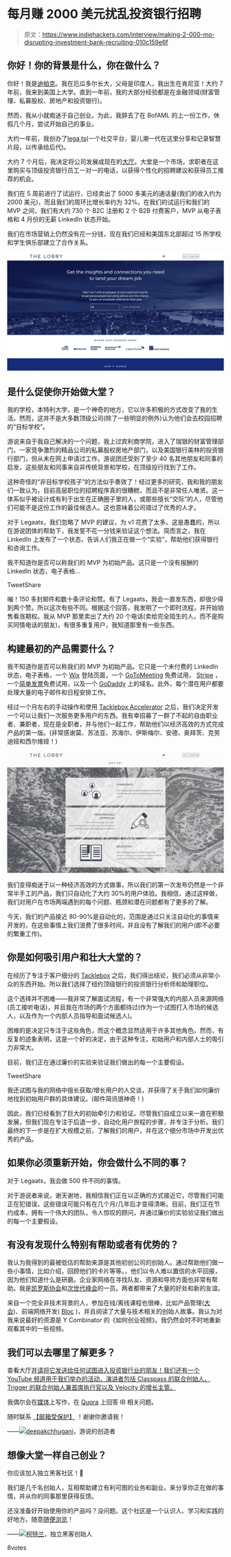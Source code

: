 # 每月赚 2000 美元扰乱投资银行招聘

> 原文：<https://www.indiehackers.com/interview/making-2-000-mo-disrupting-investment-bank-recruiting-010c159e6f>

## 你好！你的背景是什么，你在做什么？

你好！我是[迪帕克](https://www.linkedin.com/in/deepakchhugani/)。我在厄瓜多尔长大，父母是印度人，我出生在肯尼亚！大约 7 年前，我来到美国上大学。直到一年前，我的大部分经验都是在金融领域(财富管理、私募股权、房地产和投资银行)。

然而，我从小就痴迷于自己创业。为此，我辞去了在 BofAML 的上一份工作，休假几个月，尝试开始自己的事业。

大约一年前，我创办了[lega ts](https://rc.legaats.com/)(一个社交平台，婴儿潮一代在这里分享和记录智慧片段，以传承给后代)。

大约 7 个月后，我决定将公司发展成现在的[大厅](https://www.thelobby.io/)。大堂是一个市场，求职者在这里购买与顶级投资银行员工一对一的电话，以获得个性化的招聘建议和获得员工推荐的机会。

我们在 5 周前进行了试运行，已经卖出了 5000 多美元的通话量(我们的收入约为 2000 美元)，而且我们的周环比增长率约为 32%。在我们的试运行和我们的 MVP 之间，我们有大约 730 个 B2C 注册和 2 个 B2B 付费客户，MVP 从电子表格和 4 月份的无薪 LinkedIn 状态开始。

我们在市场营销上仍然没有花一分钱，现在我们已经和美国东北部超过 15 所学校和学生俱乐部建立了合作关系。

[![The Lobby Website](img/61e336eb953a74ea95ba4eb838eb8e1e.png)](https://www.thelobby.io/) 

## 是什么促使你开始做大堂？

我的学校，本特利大学，是一个神奇的地方，它以许多积极的方式改变了我的生活。然而，这并不是大多数顶级公司(除了一些明显的例外)认为他们会去校园招聘的“目标学校”。

游说来自于我自己解决的一个问题，我上过宾利商学院，进入了瑞银的财富管理部门，一家竞争激烈的精品公司的私募股权房地产部门，以及美国银行美林的投资银行部门，但从未在网上申请过工作。游说团还受到了至少 40 名其他朋友和同事的启发，这些朋友和同事来自非传统背景和学校，在顶级投行找到了工作。

这种奇怪的“非目标学校孩子”的方法似乎奏效了！经过更多的研究，我和我的朋友们一致认为，目前高层职位的招聘程序真的很糟糕，而且不是非常任人唯贤。这一体系似乎被设计成有利于出生在正确圈子里的人，或那些擅长“交际”的人，尽管他们可能不是这份工作的最佳候选人。这也意味着公司错过了优秀的人才。

对于 Legaats，我们忽略了 MVP 的建议，为 v1 花费了太多。这是愚蠢的，所以在游说团体的帮助下，我发誓不花一分钱来验证这个想法。简而言之，我在 LinkedIn 上发布了一个状态，告诉人们我正在做一个“实验”，帮助他们获得银行和咨询工作。

我不知道你是否可以称我们的 MVP 为初始产品。这只是一个没有报酬的 LinkedIn 状态，电子表格…

TweetShare

嘣！150 多封邮件和数十条评论和赞。有了 Legaats，我会一直发东西，却很少得到两个赞。所以这次有些不同。根据这个回答，我发明了一个即时流程，并开始销售看涨期权。我从 MVP 那里卖出了大约 20 个电话(卖给完全陌生的人，而不是购买同情电话的朋友)，有很多重复用户，我知道那里有一些东西。

## 构建最初的产品需要什么？

我不知道你是否可以称我们的 MVP 为初始产品。它只是一个未付费的 LinkedIn 状态，电子表格，一个 [Wix](https://www.wix.com/) 登陆页面，一个 [GoToMeeting](https://www.gotomeeting.com/) 免费试用， [Stripe](https://stripe.com/) ，一个[简单发票](https://simpleinvoices.io/)免费试用，以及一个 [GoDaddy](https://www.godaddy.com) 上的域名。此外，每个潜在用户都要处理大量的电子邮件和日程安排工作。

经过一个月左右的手动操作和使用 [Tacklebox Accelerator](http://www.tackleboxaccelerator.com/) 之后，我们决定开发一个可以让我们一次服务更多用户的东西。我有幸招募了一群了不起的自由职业者、兼职者，现在是全职者，并与他们一起工作，帮助他们以经济高效的方式完成产品的第一版。(非常感谢莫、苏法亚、苏海尔、伊斯梅尔、安德、奥拜茨、克劳迪娅和西尔维娅！)

[![The Lobby Marketing Copy](img/b35e2162d2cdb883ed1c8e84175348f2.png)](https://www.thelobby.io/) 

我们变得痴迷于以一种经济高效的方式做事，所以我们的第一次发布仍然是一个非常半手工的产品，我们只自动化了大约 30%的用户体验。我相信，通过这样做，我们对用户在市场两端遇到的每个问题、瓶颈和潜在问题都有了更多的了解。

今天，我们的产品接近 80-90%是自动化的，范围是通过只关注自动化的事情来开发的，在这些事情上我们浪费了很多时间，并且没有了解我们的用户(即不必要的繁重工作)。

## 你是如何吸引用户和壮大大堂的？

在经历了专注于客户细分的 [Tacklebox](http://www.tackleboxaccelerator.com/) 之后，我们得出结论，我们必须从非常小众的东西开始。所以我们选择了纽约顶级银行的投资银行分析师和助理职位。

这个选择并不困难——我非常了解面试流程，有一个非常强大的内部人员来源网络(员工接听电话)，并且我在市场的两个方面都待过(作为一个试图打入市场的候选人，以及作为一个内部人员指导和面试候选人)。

困难的是决定只专注于这些角色，而这个概念显然适用于许多其他角色。然而，有反复的迹象表明，这是一个好的决定，由于这种专注，初始用户和内部人士的吸引力非常大。

目前，我们正在通过廉价的实验来验证我们做出的每一个主要假设。

TweetShare

我还试图与我的网络中擅长获取/增长用户的人交谈，并获得了关于我们如何廉价地找到初始用户群的具体建议。(邮件简讯很神奇！)

因此，我们已经看到了巨大的初始牵引力和验证。尽管我们自成立以来一直在积极发展，但我们现在专注于后退一步，自动化用户旅程的步骤，并专注于分析。我们最终的下一步是在扩大规模之前，了解我们的用户，并在这个细分市场中开发出优秀的产品。

## 如果你必须重新开始，你会做什么不同的事？

对于 Legaats，我会做 500 件不同的事情。

对于游说者来说，谢天谢地，我相信我们正在以正确的方式接近它，尽管我们可能正在犯错误，这些错误可能只有在几个月/几年后才变得清晰。目前，我们正在节约成本，拥有一个伟大的团队，令人惊叹的顾问，并通过廉价的实验验证我们做出的每一个主要假设。

## 有没有发现什么特别有帮助或者有优势的？

我认为我得到的最被低估的帮助来源是其他初创公司的创始人。通过帮助他们做一些小事情，比如介绍，回顾他们的卡片等等。，他们以令人难以置信的水平回报，因为他们知道什么是研磨。企业家网络在寻找队友、资源和导师方面也非常有帮助。我是[凯罗斯协会](http://www.businessinsider.com/kairos-meeting-2017-2017-4)和[次世代峰会](http://ngsummit.com/)的一员。两者都带来了大量的好处和新的友谊。

来自一个完全非技术背景的人，参加在线/离线课程也很棒，比如产品管理([大会](https://generalassemb.ly/))、前端网络开发( [Bloc](https://www.bloc.io/) )，并且阅读了大量与技术相关的创始人故事。我认为对我来说最好的资源是 Y Combinator 的《如何创业视频》。我仍然会时不时地重新观看其中的一些视频。

## 我们可以去哪里了解更多？

查看大厅[并请将它发送给任何试图进入投资银行业的朋友！我们还有一个 YouTube 频道](https://www.thelobby.io/)[用于我们举办的活动，演讲者包括 Classpass 的联合创始人、Trigger 的联合创始人兼首席执行官以及 Velocity 的增长主管。](https://www.youtube.com/channel/UCDXs4CIJVdOrGIwNbPqMd-A?view_as=subscriber)

我偶尔会在[媒体](https://medium.com/@deepakchhugani/)上写作，在 [Quora](https://www.quora.com/profile/Deepak-Chhugani) 上回答 IB 相关问题。

随时联系 [【邮箱受保护】](/cdn-cgi/l/email-protection#197d7c7c697872596d717c75767b7b60377076) ！谢谢你邀请我！

——[<picture id="ember5311272" class="user-avatar ember-view user-link__avatar">![](img/82bd3bb4769a3aa1cd13889ee7c0fa91.png)</picture>deepakchhugani](/deepakchhugani?id=s75b0IBuGoe5vWVcFCzb3Uofj7E3)，游说的创造者

## 想像大堂一样自己创业？

你应该加入独立黑客社区！🤗

我们是几千名创始人，互相帮助建立有利可图的业务和副业。来分享你正在做的事情，并从你的同事那里获得反馈。

还没准备好开始使用你的产品吗？没问题。这个社区是一个认识人、学习和实践的好地方。随意[随便浏览](/)！

——[<picture id="ember5311277" class="user-avatar ember-view user-link__avatar">![](img/82bd3bb4769a3aa1cd13889ee7c0fa91.png)</picture>柯特兰](/csallen?id=ibTLPyjwVebnZjMGKvz6ztarnuV2)，独立黑客创始人

8votes